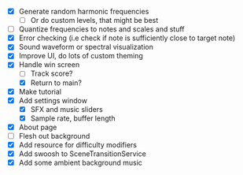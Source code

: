 - [x] Generate random harmonic frequencies
	- [ ] Or do custom levels, that might be best
- [ ] Quantize frequencies to notes and scales and stuff
- [x] Error checking (i.e check if note is sufficiently close to target note)
- [x] Sound waveform or spectral visualization
- [x] Improve UI, do lots of custom theming
- [x] Handle win screen
	- [ ] Track score?
	- [x] Return to main?
- [x] Make tutorial
- [x] Add settings window
	- [x] SFX and music sliders
	- [x] Sample rate, buffer length
- [x] About page
- [ ] Flesh out background
- [x] Add resource for difficulty modifiers
- [x] Add swoosh to SceneTransitionService
- [x] Add some ambient background music